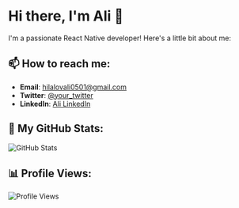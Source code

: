 # Hi there, I'm Ali 👋

I'm a passionate React Native developer! Here's a little bit about me:

## 📫 How to reach me:
- **Email**: [hilalovali0501@gmail.com](mailto:hilalovali0501@gmail.com)
- **Twitter**: [@your_twitter](https://twitter.com/your_twitter)
- **LinkedIn**: [Ali LinkedIn]([https://www.linkedin.com/in/your-profile](https://www.linkedin.com/in/ali-hilalov-282b74269/))

## 🚀 My GitHub Stats:
![GitHub Stats](https://github-readme-stats.vercel.app/api?username=alihilalov&show_icons=true&hide_title=true&count_private=true&hide=prs)

## 📊 Profile Views:
![Profile Views](https://komarev.com/ghpvc/?username=alihilalov&color=blueviolet)
